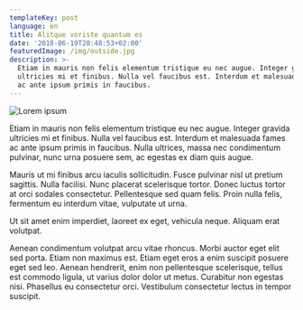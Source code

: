 ```yaml
---
templateKey: post
language: en
title: Alitque voriste quantum es
date: '2018-06-19T20:48:53+02:00'
featuredImage: /img/outside.jpg
description: >-
  Etiam in mauris non felis elementum tristique eu nec augue. Integer gravida
  ultricies mi et finibus. Nulla vel faucibus est. Interdum et malesuada fames
  ac ante ipsum primis in faucibus.
---
```

![Lorem ipsum](/img/outside.jpg)

Etiam in mauris non felis elementum tristique eu nec augue. Integer gravida ultricies mi et finibus. Nulla vel faucibus est. Interdum et malesuada fames ac ante ipsum primis in faucibus. Nulla ultrices, massa nec condimentum pulvinar, nunc urna posuere sem, ac egestas ex diam quis augue.

Mauris ut mi finibus arcu iaculis sollicitudin. Fusce pulvinar nisl ut pretium sagittis. Nulla facilisi. Nunc placerat scelerisque tortor. Donec luctus tortor at orci sodales consectetur. Pellentesque sed quam felis. Proin nulla felis, fermentum eu interdum vitae, vulputate ut urna.

Ut sit amet enim imperdiet, laoreet ex eget, vehicula neque. Aliquam erat volutpat.

Aenean condimentum volutpat arcu vitae rhoncus. Morbi auctor eget elit sed porta. Etiam non maximus est. Etiam eget eros a enim suscipit posuere eget sed leo. Aenean hendrerit, enim non pellentesque scelerisque, tellus est commodo ligula, ut varius dolor dolor ut metus. Curabitur non egestas nisi. Phasellus eu consectetur orci. Vestibulum consectetur lectus in tempor suscipit.
